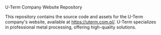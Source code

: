 U-Term Company Website Repository

This repository contains the source code and assets for the U-Term company's website, available at https://uterm.com.pl/.
U-Term specializes in professional metal processing, offering high-quality solutions.


